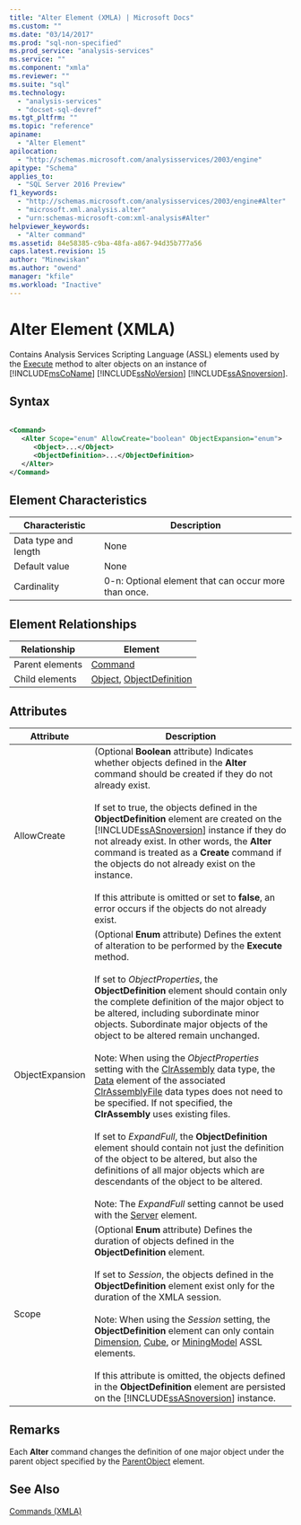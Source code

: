 ```yaml
---
title: "Alter Element (XMLA) | Microsoft Docs"
ms.custom: ""
ms.date: "03/14/2017"
ms.prod: "sql-non-specified"
ms.prod_service: "analysis-services"
ms.service: ""
ms.component: "xmla"
ms.reviewer: ""
ms.suite: "sql"
ms.technology: 
  - "analysis-services"
  - "docset-sql-devref"
ms.tgt_pltfrm: ""
ms.topic: "reference"
apiname: 
  - "Alter Element"
apilocation: 
  - "http://schemas.microsoft.com/analysisservices/2003/engine"
apitype: "Schema"
applies_to: 
  - "SQL Server 2016 Preview"
f1_keywords: 
  - "http://schemas.microsoft.com/analysisservices/2003/engine#Alter"
  - "microsoft.xml.analysis.alter"
  - "urn:schemas-microsoft-com:xml-analysis#Alter"
helpviewer_keywords: 
  - "Alter command"
ms.assetid: 84e58385-c9ba-48fa-a867-94d35b777a56
caps.latest.revision: 15
author: "Minewiskan"
ms.author: "owend"
manager: "kfile"
ms.workload: "Inactive"
---
```

# Alter Element (XMLA)
  Contains Analysis Services Scripting Language (ASSL) elements used by the [Execute](../../../analysis-services/xmla/xml-elements-methods-execute.md) method to alter objects on an instance of [!INCLUDE[msCoName](../../../includes/msconame-md.md)] [!INCLUDE[ssNoVersion](../../../includes/ssnoversion-md.md)] [!INCLUDE[ssASnoversion](../../../includes/ssasnoversion-md.md)].  
  
## Syntax  
  
```xml  
  
<Command>  
   <Alter Scope="enum" AllowCreate="boolean" ObjectExpansion="enum">  
      <Object>...</Object>  
      <ObjectDefinition>...</ObjectDefinition>  
   </Alter>  
</Command>  
```  
  
## Element Characteristics  
  
|Characteristic|Description|  
|--------------------|-----------------|  
|Data type and length|None|  
|Default value|None|  
|Cardinality|0-n: Optional element that can occur more than once.|  
  
## Element Relationships  
  
|Relationship|Element|  
|------------------|-------------|  
|Parent elements|[Command](../../../analysis-services/xmla/xml-elements-properties/command-element-xmla.md)|  
|Child elements|[Object](../../../analysis-services/xmla/xml-elements-properties/object-element-xmla.md), [ObjectDefinition](../../../analysis-services/xmla/xml-elements-properties/objectdefinition-element-xmla.md)|  
  
## Attributes  
  
|Attribute|Description|  
|---------------|-----------------|  
|AllowCreate|(Optional **Boolean** attribute) Indicates whether objects defined in the **Alter** command should be created if they do not already exist.<br /><br /> If set to true, the objects defined in the **ObjectDefinition** element are created on the [!INCLUDE[ssASnoversion](../../../includes/ssasnoversion-md.md)] instance if they do not already exist. In other words, the **Alter** command is treated as a **Create** command if the objects do not already exist on the instance.<br /><br /> If this attribute is omitted or set to **false**, an error occurs if the objects do not already exist.|  
|ObjectExpansion|(Optional **Enum** attribute) Defines the extent of alteration to be performed by the **Execute** method.<br /><br /> If set to *ObjectProperties*, the **ObjectDefinition** element should contain only the complete definition of the major object to be altered, including subordinate minor objects. Subordinate major objects of the object to be altered remain unchanged.<br /><br /> Note: When using the *ObjectProperties* setting with the [ClrAssembly](../../../analysis-services/scripting/data-type/clrassembly-data-type-assl.md) data type, the [Data](../../../analysis-services/scripting/objects/data-element-assl.md) element of the associated [ClrAssemblyFile](../../../analysis-services/scripting/data-type/clrassemblyfile-data-type-assl.md) data types does not need to be specified. If not specified, the **ClrAssembly** uses existing files.<br /><br /> If set to *ExpandFull*, the **ObjectDefinition** element should contain not just the definition of the object to be altered, but also the definitions of all major objects which are descendants of the object to be altered.<br /><br /> Note: The *ExpandFull* setting cannot be used with the [Server](../../../analysis-services/scripting/objects/server-element-assl.md) element.|  
|Scope|(Optional **Enum** attribute) Defines the duration of objects defined in the **ObjectDefinition** element.<br /><br /> If set to *Session*, the objects defined in the **ObjectDefinition** element exist only for the duration of the XMLA session.<br /><br /> Note: When using the *Session* setting, the **ObjectDefinition** element can only contain [Dimension](../../../analysis-services/scripting/objects/dimension-element-assl.md), [Cube](../../../analysis-services/scripting/objects/cube-element-assl.md), or [MiningModel](../../../analysis-services/scripting/objects/miningmodel-element-assl.md) ASSL elements.<br /><br /> If this attribute is omitted, the objects defined in the **ObjectDefinition** element are persisted on the [!INCLUDE[ssASnoversion](../../../includes/ssasnoversion-md.md)] instance.|  
  
## Remarks  
 Each **Alter** command changes the definition of one major object under the parent object specified by the [ParentObject](../../../analysis-services/xmla/xml-elements-properties/parentobject-element-xmla.md) element.  
  
## See Also  
 [Commands &#40;XMLA&#41;](../../../analysis-services/xmla/xml-elements-commands/xml-elements-commands.md)  
  
  
